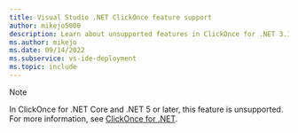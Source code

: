 ```yaml
---
title: Visual Studio .NET ClickOnce feature support
author: mikejo5000
description: Learn about unsupported features in ClickOnce for .NET 3.1 and .NET 5 and later
ms.author: mikejo
ms.date: 09/14/2022
ms.subservice: vs-ide-deployment
ms.topic: include
---
```


> [!NOTE]
> In ClickOnce for .NET Core and .NET 5 or later, this feature is unsupported. For more information, see [ClickOnce for .NET](../../deployment/clickonce-deployment-dotnet.md).
